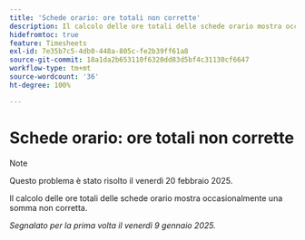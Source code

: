 ```yaml
---
title: 'Schede orario: ore totali non corrette'
description: Il calcolo delle ore totali delle schede orario mostra occasionalmente una somma non corretta.
hidefromtoc: true
feature: Timesheets
exl-id: 7e35b7c5-4db0-448a-805c-fe2b39ff61a8
source-git-commit: 18a1da2b653110f6320dd83d5bf4c31130cf6647
workflow-type: tm+mt
source-wordcount: '36'
ht-degree: 100%

---
```


# Schede orario: ore totali non corrette

>[!NOTE]
>
>Questo problema è stato risolto il venerdì 20 febbraio 2025.

Il calcolo delle ore totali delle schede orario mostra occasionalmente una somma non corretta.

_Segnalato per la prima volta il venerdì 9 gennaio 2025._
